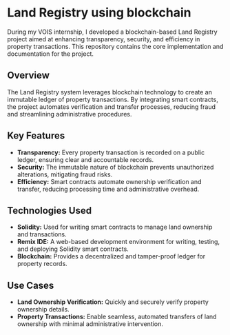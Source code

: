 # Land Registry using blockchain 
During my VOIS internship, I developed a blockchain-based Land Registry project aimed at enhancing transparency, security, and efficiency in property transactions. This repository contains the core implementation and documentation for the project.  

## Overview  

The Land Registry system leverages blockchain technology to create an immutable ledger of property transactions. By integrating smart contracts, the project automates verification and transfer processes, reducing fraud and streamlining administrative procedures.  

## Key Features  

- **Transparency:** Every property transaction is recorded on a public ledger, ensuring clear and accountable records.  
- **Security:** The immutable nature of blockchain prevents unauthorized alterations, mitigating fraud risks.  
- **Efficiency:** Smart contracts automate ownership verification and transfer, reducing processing time and administrative overhead.  

## Technologies Used  

- **Solidity:** Used for writing smart contracts to manage land ownership and transactions.  
- **Remix IDE:** A web-based development environment for writing, testing, and deploying Solidity smart contracts.  
- **Blockchain:** Provides a decentralized and tamper-proof ledger for property records.  

## Use Cases  

- **Land Ownership Verification:** Quickly and securely verify property ownership details.  
- **Property Transactions:** Enable seamless, automated transfers of land ownership with minimal administrative intervention.  
